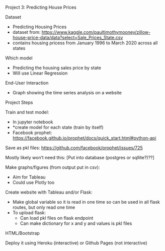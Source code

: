 Project 3: Predicting House Prices

Dataset
- Predicting Housing Prices
- dataset from: https://www.kaggle.com/paultimothymooney/zillow-house-price-data/data?select=Sale_Prices_State.csv
- contains housing pricess from January 1996 to March 2020 across all states

Which model
- Predicting the housing sales price by state
- Will use Linear Regression

End-User Interaction
- Graph showing the time series analysis on a website


Project Steps

Train and test model: 
- In jupyter notebook
- *create model for each state (train by itself)
- Facebook prophet: https://facebook.github.io/prophet/docs/quick_start.html#python-api

Save as pkl files: https://github.com/facebook/prophet/issues/725 

Mostly likely won’t need this: [Put into database (postgres or sqllite?)??]

Make graphs/figures (from output put in csv): 
- Aim for Tableau
- Could use Plotly too

Create website with Tableau and/or Flask: 
- Make global variable so it is read in one time so can be used in all flask routes, but only read one time
- To upload flask: 
    - Can load pkl files on flask endpoint
    - Can make dictionary for x and y and values is pkl files

HTML/Bootstrap

Deploy it using Heroku (interactive) or Github Pages (not interactive) 

